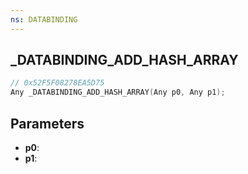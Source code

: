```yaml
---
ns: DATABINDING
---
```

## _DATABINDING_ADD_HASH_ARRAY

```c
// 0x52F5F08278EA5D75
Any _DATABINDING_ADD_HASH_ARRAY(Any p0, Any p1);
```

## Parameters
* **p0**:
* **p1**:
